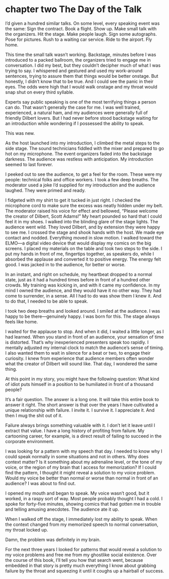 # chapter two The Day of the Talk

I’d given a hundred similar talks. On some level, every speaking event was the same: Sign the contract. Book a flight. Show up. Make small talk with the organizers. Hit the stage. Make people laugh. Sign some autographs. Pose for pictures. Rush to a waiting car service. Ride to the airport. Fly home.

This time the small talk wasn’t working. Backstage, minutes before I was introduced to a packed ballroom, the organizers tried to engage me in conversation. I did my best, but they couldn’t decipher much of what I was trying to say. I whispered and gestured and used my work-around sentences, trying to assure them that things would be better onstage. But honestly, I didn’t know that to be true. And I could see the panic in their eyes. The odds were high that I would walk onstage and my throat would snap shut on every third syllable.

Experts say public speaking is one of the most terrifying things a person can do. That wasn’t generally the case for me. I was well trained, experienced, a natural ham, and my audiences were generally full of friendly Dilbert lovers. But I had never before stood backstage waiting for an introduction while wondering if I possessed the ability to speak.

This was new.

As the host launched into my introduction, I climbed the metal steps to the side stage. The sound technicians fiddled with the mixer and prepared to go hot on my microphone. The event organizers faded into the backstage darkness. The audience was restless with anticipation. My introduction seemed to last forever.

I peeked out to see the audience, to get a feel for the room. These were my people: technical folks and office workers. I took a few deep breaths. The moderator used a joke I’d supplied for my introduction and the audience laughed. They were primed and ready.

I fidgeted with my shirt to get it tucked in just right. I checked the microphone cord to make sure the excess was neatly hidden under my belt. The moderator raised his voice for effect and bellowed, “Please welcome the creator of Dilbert, Scott Adams!” My heart pounded so hard that I could feel it in my shoes. I walked into the blinding glare of the stage lights. The audience went wild. They loved Dilbert, and by extension they were happy to see me. I crossed the stage and shook hands with the host. We made eye contact and nodded. Everything moved in slow motion. I walked toward the ELMO—a digital video device that would display my comics on the big screens. I placed my materials on the table and took two steps to the side. I put my hands in front of me, fingertips together, as speakers do, while I absorbed the applause and converted it to positive energy. The energy felt good. I was jacked in to the audience, for better or worse.

In an instant, and right on schedule, my heartbeat dropped to a normal state, just as it had a hundred times before in front of a hundred other crowds. My training was kicking in, and with it came my confidence. In my mind I owned the audience, and they would have it no other way. They had come to surrender, in a sense. All I had to do was show them I knew it. And to do that, I needed to be able to speak.

I took two deep breaths and looked around. I smiled at the audience. I was happy to be there—genuinely happy. I was born for this. The stage always feels like home.

I waited for the applause to stop. And when it did, I waited a little longer, as I had learned. When you stand in front of an audience, your sensation of time is distorted. That’s why inexperienced presenters speak too rapidly. I mentally adjusted my internal clock to match the audience’s sense of timing. I also wanted them to wait in silence for a beat or two, to engage their curiosity. I knew from experience that audience members often wonder what the creator of Dilbert will sound like. That day, I wondered the same thing.

At this point in my story, you might have the following question: What kind of idiot puts himself in a position to be humiliated in front of a thousand people?

It’s a fair question. The answer is a long one. It will take this entire book to answer it right. The short answer is that over the years I have cultivated a unique relationship with failure. I invite it. I survive it. I appreciate it. And then I mug the shit out of it.

Failure always brings something valuable with it. I don’t let it leave until I extract that value. I have a long history of profiting from failure. My cartooning career, for example, is a direct result of failing to succeed in the corporate environment.

I was looking for a pattern with my speech that day. I needed to know why I could speak normally in some situations and not in others. Why does context matter? Is it something about my adrenaline level, or the tone of my voice, or the region of my brain that I access for memorization? If I could find the pattern, I thought it might reveal a solution to my voice problem. Would my voice be better than normal or worse than normal in front of an audience? I was about to find out.

I opened my mouth and began to speak. My voice wasn’t good, but it worked, in a raspy sort of way. Most people probably thought I had a cold. I spoke for forty-five minutes, showing comics that had gotten me in trouble and telling amusing anecdotes. The audience ate it up.

When I walked off the stage, I immediately lost my ability to speak. When the context changed from my memorized speech to normal conversation, my throat locked up.

Damn, the problem was definitely in my brain.

For the next three years I looked for patterns that would reveal a solution to my voice problems and free me from my ghostlike social existence. Over the course of this book, I’ll tell you how that search went, because embedded in that story is pretty much everything I know about grabbing failure by the throat and squeezing it until it coughs up a hairball of success.